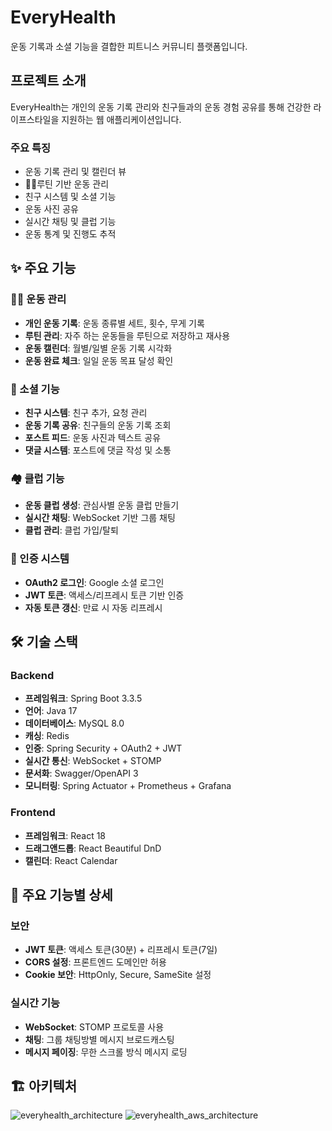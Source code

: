 # EveryHealth
운동 기록과 소셜 기능을 결합한 피트니스 커뮤니티 플랫폼입니다.

## 프로젝트 소개
EveryHealth는 개인의 운동 기록 관리와 친구들과의 운동 경험 공유를 통해 건강한 라이프스타일을 지원하는 웹 애플리케이션입니다.

### 주요 특징
- 운동 기록 관리 및 캘린더 뷰
- 🏃‍♂루틴 기반 운동 관리
- 친구 시스템 및 소셜 기능
- 운동 사진 공유
- 실시간 채팅 및 클럽 기능
- 운동 통계 및 진행도 추적

## ✨ 주요 기능

### 🏋️‍♂️ 운동 관리
- **개인 운동 기록**: 운동 종류별 세트, 횟수, 무게 기록
- **루틴 관리**: 자주 하는 운동들을 루틴으로 저장하고 재사용
- **운동 캘린더**: 월별/일별 운동 기록 시각화
- **운동 완료 체크**: 일일 운동 목표 달성 확인

### 👥 소셜 기능
- **친구 시스템**: 친구 추가, 요청 관리
- **운동 기록 공유**: 친구들의 운동 기록 조회
- **포스트 피드**: 운동 사진과 텍스트 공유
- **댓글 시스템**: 포스트에 댓글 작성 및 소통

### 🏘️ 클럽 기능
- **운동 클럽 생성**: 관심사별 운동 클럽 만들기
- **실시간 채팅**: WebSocket 기반 그룹 채팅
- **클럽 관리**: 클럽 가입/탈퇴

### 🔐 인증 시스템
- **OAuth2 로그인**: Google 소셜 로그인
- **JWT 토큰**: 액세스/리프레시 토큰 기반 인증
- **자동 토큰 갱신**: 만료 시 자동 리프레시

## 🛠 기술 스택

### Backend
- **프레임워크**: Spring Boot 3.3.5
- **언어**: Java 17
- **데이터베이스**: MySQL 8.0
- **캐싱**: Redis
- **인증**: Spring Security + OAuth2 + JWT
- **실시간 통신**: WebSocket + STOMP
- **문서화**: Swagger/OpenAPI 3
- **모니터링**: Spring Actuator + Prometheus + Grafana

### Frontend
- **프레임워크**: React 18
- **드래그앤드롭**: React Beautiful DnD
- **캘린더**: React Calendar

## 🔧 주요 기능별 상세

### 보안
- **JWT 토큰**: 액세스 토큰(30분) + 리프레시 토큰(7일)
- **CORS 설정**: 프론트엔드 도메인만 허용
- **Cookie 보안**: HttpOnly, Secure, SameSite 설정

### 실시간 기능
- **WebSocket**: STOMP 프로토콜 사용
- **채팅**: 그룹 채팅방별 메시지 브로드캐스팅
- **메시지 페이징**: 무한 스크롤 방식 메시지 로딩

## 🏗 아키텍처
![everyhealth_architecture](https://github.com/user-attachments/assets/f2c2017b-aa26-4ddf-8a72-6d6570434467)
![everyhealth_aws_architecture](https://github.com/user-attachments/assets/89b28646-eafb-4e51-bce5-97b2a790bb3b)
